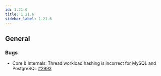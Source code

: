 ```yaml
---
id: 1.21.6
title: 1.21.6
sidebar_label: 1.21.6
---
```


## General

### Bugs

-   Core & Internals: Thread workload hashing is incorrect for MySQL and
    PostgreSQL [\#2993](https://github.com/rucio/rucio/issues/2993)
